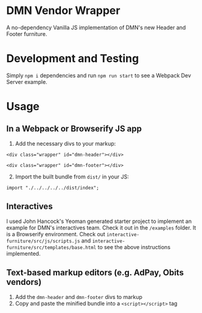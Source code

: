 # DMN Vendor Wrapper

A no-dependency Vanilla JS implementation of DMN's new Header and Footer furniture.

# Development and Testing

Simply `npm i` dependencies and run `npm run start` to see a Webpack Dev Server example.

# Usage

## In a Webpack or Browserify JS app

1. Add the necessary divs to your markup:

```
<div class="wrapper" id="dmn-header"></div>
```

```
<div class="wrapper" id="dmn-footer"></div>
```

2.  Import the built bundle from `dist/` in your JS:

```
import "./../../../../dist/index";
```

## Interactives

I used John Hancock's Yeoman generated starter project to implement an example for DMN's interactives team.  Check it out in the `/examples` folder. It is a Browserify environment. Check out `interactive-furniture/src/js/scripts.js` and `interactive-furniture/src/templates/base.html` to see the above instructions implemented.

## Text-based markup editors (e.g. AdPay, Obits vendors)

1. Add the `dmn-header` and `dmn-footer` divs to markup
2. Copy and paste the minified bundle into a `<script></script>` tag

